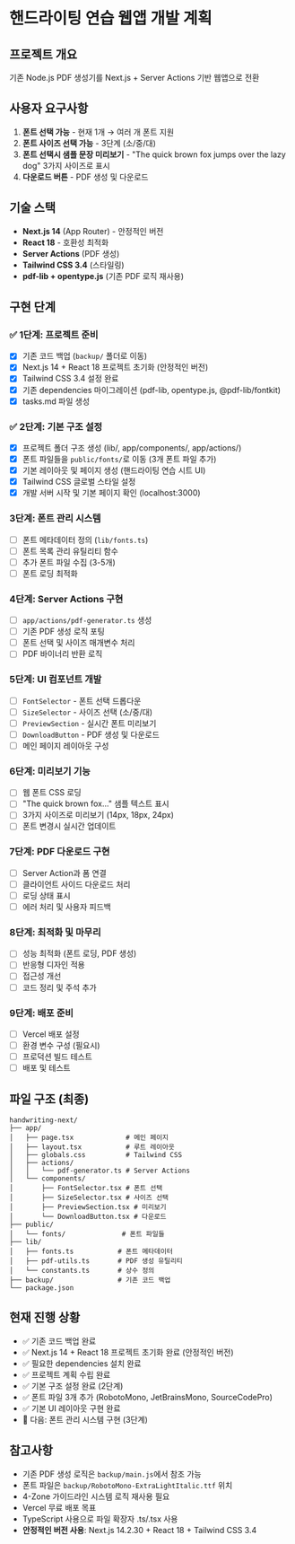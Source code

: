 # 핸드라이팅 연습 웹앱 개발 계획

## 프로젝트 개요
기존 Node.js PDF 생성기를 Next.js + Server Actions 기반 웹앱으로 전환

## 사용자 요구사항
1. **폰트 선택 가능** - 현재 1개 → 여러 개 폰트 지원
2. **폰트 사이즈 선택 가능** - 3단계 (소/중/대)
3. **폰트 선택시 샘플 문장 미리보기** - "The quick brown fox jumps over the lazy dog" 3가지 사이즈로 표시
4. **다운로드 버튼** - PDF 생성 및 다운로드

## 기술 스택
- **Next.js 14** (App Router) - 안정적인 버전
- **React 18** - 호환성 최적화
- **Server Actions** (PDF 생성)
- **Tailwind CSS 3.4** (스타일링)
- **pdf-lib + opentype.js** (기존 PDF 로직 재사용)

## 구현 단계

### ✅ 1단계: 프로젝트 준비
- [x] 기존 코드 백업 (`backup/` 폴더로 이동)
- [x] Next.js 14 + React 18 프로젝트 초기화 (안정적인 버전)
- [x] Tailwind CSS 3.4 설정 완료
- [x] 기존 dependencies 마이그레이션 (pdf-lib, opentype.js, @pdf-lib/fontkit)
- [x] tasks.md 파일 생성

### ✅ 2단계: 기본 구조 설정
- [x] 프로젝트 폴더 구조 생성 (lib/, app/components/, app/actions/)
- [x] 폰트 파일들을 `public/fonts/`로 이동 (3개 폰트 파일 추가)
- [x] 기본 레이아웃 및 페이지 생성 (핸드라이팅 연습 시트 UI)
- [x] Tailwind CSS 글로벌 스타일 설정
- [x] 개발 서버 시작 및 기본 페이지 확인 (localhost:3000)

### 3단계: 폰트 관리 시스템
- [ ] 폰트 메타데이터 정의 (`lib/fonts.ts`)
- [ ] 폰트 목록 관리 유틸리티 함수
- [ ] 추가 폰트 파일 수집 (3-5개)
- [ ] 폰트 로딩 최적화

### 4단계: Server Actions 구현
- [ ] `app/actions/pdf-generator.ts` 생성
- [ ] 기존 PDF 생성 로직 포팅
- [ ] 폰트 선택 및 사이즈 매개변수 처리
- [ ] PDF 바이너리 반환 로직

### 5단계: UI 컴포넌트 개발
- [ ] `FontSelector` - 폰트 선택 드롭다운
- [ ] `SizeSelector` - 사이즈 선택 (소/중/대)
- [ ] `PreviewSection` - 실시간 폰트 미리보기
- [ ] `DownloadButton` - PDF 생성 및 다운로드
- [ ] 메인 페이지 레이아웃 구성

### 6단계: 미리보기 기능
- [ ] 웹 폰트 CSS 로딩
- [ ] "The quick brown fox..." 샘플 텍스트 표시
- [ ] 3가지 사이즈로 미리보기 (14px, 18px, 24px)
- [ ] 폰트 변경시 실시간 업데이트

### 7단계: PDF 다운로드 구현
- [ ] Server Action과 폼 연결
- [ ] 클라이언트 사이드 다운로드 처리
- [ ] 로딩 상태 표시
- [ ] 에러 처리 및 사용자 피드백

### 8단계: 최적화 및 마무리
- [ ] 성능 최적화 (폰트 로딩, PDF 생성)
- [ ] 반응형 디자인 적용
- [ ] 접근성 개선
- [ ] 코드 정리 및 주석 추가

### 9단계: 배포 준비
- [ ] Vercel 배포 설정
- [ ] 환경 변수 구성 (필요시)
- [ ] 프로덕션 빌드 테스트
- [ ] 배포 및 테스트

## 파일 구조 (최종)
```
handwriting-next/
├── app/
│   ├── page.tsx             # 메인 페이지
│   ├── layout.tsx           # 루트 레이아웃
│   ├── globals.css          # Tailwind CSS
│   ├── actions/
│   │   └── pdf-generator.ts # Server Actions
│   └── components/
│       ├── FontSelector.tsx # 폰트 선택
│       ├── SizeSelector.tsx # 사이즈 선택
│       ├── PreviewSection.tsx # 미리보기
│       └── DownloadButton.tsx # 다운로드
├── public/
│   └── fonts/              # 폰트 파일들
├── lib/
│   ├── fonts.ts           # 폰트 메타데이터
│   ├── pdf-utils.ts       # PDF 생성 유틸리티
│   └── constants.ts       # 상수 정의
├── backup/                # 기존 코드 백업
└── package.json
```

## 현재 진행 상황
- ✅ 기존 코드 백업 완료
- ✅ Next.js 14 + React 18 프로젝트 초기화 완료 (안정적인 버전)
- ✅ 필요한 dependencies 설치 완료
- ✅ 프로젝트 계획 수립 완료
- ✅ 기본 구조 설정 완료 (2단계)
- ✅ 폰트 파일 3개 추가 (RobotoMono, JetBrainsMono, SourceCodePro)
- ✅ 기본 UI 레이아웃 구현 완료
- 🔄 다음: 폰트 관리 시스템 구현 (3단계)

## 참고사항
- 기존 PDF 생성 로직은 `backup/main.js`에서 참조 가능
- 폰트 파일은 `backup/RobotoMono-ExtraLightItalic.ttf` 위치
- 4-Zone 가이드라인 시스템 로직 재사용 필요
- Vercel 무료 배포 목표
- TypeScript 사용으로 파일 확장자 .ts/.tsx 사용
- **안정적인 버전 사용**: Next.js 14.2.30 + React 18 + Tailwind CSS 3.4